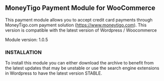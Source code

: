 ## MoneyTigo Payment Module for WooCommerce ##

This payment module allows you to accept credit card payments through MoneyTigo.com payment solution (https://www.moneytigo.com).
This version is compatible with the latest version of Wordpress / Woocommerce

Module version: 1.0.5

### INSTALLATION ###

To install this module you can either download the archive to benefit from the latest updates that may be unstable or use the search engine extensions in Wordpress to have the latest version STABLE.
